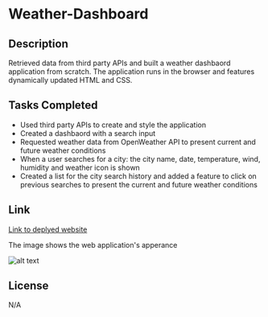 # Weather-Dashboard

## Description

Retrieved data from third party APIs and built a weather dashbaord application from scratch.
The application runs in the browser and features dynamically updated HTML and CSS.


## Tasks Completed

- Used third party APIs to create and style the application 
- Created a dashbaord with a search input
- Requested weather data from OpenWeather API to present current and future weather conditions
- When a user searches for a city: the city name, date, temperature, wind, humidity and weather icon is shown 
- Created a list for the city search history and added a feature to click on previous searches to present the current and future weather conditions 

## Link
[Link to deplyed website](https://mandi7469.github.io/Weather-Dashboard/)

The image shows the web application's apperance 

![alt text](./assets/images/Screenshot%202024-07-11%20at%2010.53.11 PM.png)



## License

N/A
